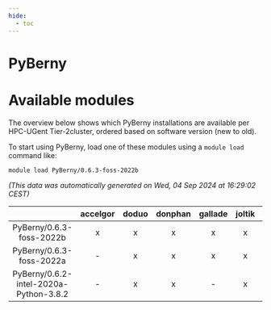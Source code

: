 ```yaml
---
hide:
  - toc
---
```


PyBerny
=======

# Available modules


The overview below shows which PyBerny installations are available per HPC-UGent Tier-2cluster, ordered based on software version (new to old).

To start using PyBerny, load one of these modules using a `module load` command like:

```shell
module load PyBerny/0.6.3-foss-2022b
```

*(This data was automatically generated on Wed, 04 Sep 2024 at 16:29:02 CEST)*  

| |accelgor|doduo|donphan|gallade|joltik|shinx|skitty|
| :---: | :---: | :---: | :---: | :---: | :---: | :---: | :---: |
|PyBerny/0.6.3-foss-2022b|x|x|x|x|x|-|x|
|PyBerny/0.6.3-foss-2022a|-|x|x|x|x|-|x|
|PyBerny/0.6.2-intel-2020a-Python-3.8.2|-|x|x|-|x|-|x|
